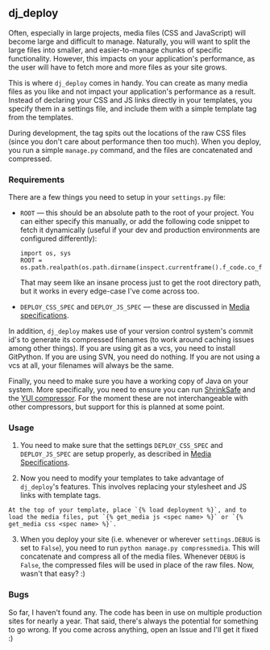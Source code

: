 ## dj_deploy

Often, especially in large projects, media files (CSS and JavaScript) will become large and difficult to manage. Naturally, you will want to split the large files into smaller, and easier-to-manage chunks of specific functionality. However, this impacts on your application's performance, as the user will have to fetch more and more files as your site grows.

This is where `dj_deploy` comes in handy. You can create as many media files as you like and not impact your application's performance as a result. Instead of declaring your CSS and JS links directly in your templates, you specify them in a settings file, and include them with a simple template tag from the templates.

During development, the tag spits out the locations of the raw CSS files (since you don't care about performance then too much). When you deploy, you run a simple `manage.py` command, and the files are concatenated and compressed.

### Requirements

There are a few things you need to setup in your `settings.py` file:

*   `ROOT` — this should be an absolute path to the root of your project. You can either specify this manually, or add the following code snippet to fetch it dynamically (useful if your dev and production environments are configured differently):
    
        import os, sys
        ROOT = os.path.realpath(os.path.dirname(inspect.currentframe().f_code.co_filename))
    
    That may seem like an insane process just to get the root directory path, but it works in every edge-case I've come across too.

*   `DEPLOY_CSS_SPEC` and `DEPLOY_JS_SPEC` — these are discussed in [Media specifications](http://github.com/obeattie/dj-deploy/wikis/media-specifications).

In addition, `dj_deploy` makes use of your version control system's commit id's to generate its compressed filenames (to work around caching issues among other things). If you are using git as a vcs, you need to install GitPython. If you are using SVN, you need do nothing. If you are not using a vcs at all, your filenames will always be the same.

Finally, you need to make sure you have a working copy of Java on your system. More specifically, you need to ensure you can run [ShrinkSafe](http://www.dojotoolkit.org/docs/shrinksafe) and the [YUI compressor](http://developer.yahoo.com/yui/compressor/). For the moment these are not interchangeable with other compressors, but support for this is planned at some point.

### Usage

1.   You need to make sure that the settings `DEPLOY_CSS_SPEC` and `DEPLOY_JS_SPEC` are setup properly, as described in [Media Specifications](http://github.com/obeattie/dj-deploy/wikis/media-specifications).

2.   Now you need to modify your templates to take advantage of `dj_deploy`'s features. This involves replacing your stylesheet and JS links with template tags.
    
    At the top of your template, place `{% load deployment %}`, and to load the media files, put `{% get_media js <spec name> %}` or `{% get_media css <spec name> %}`.

3.  When you deploy your site (i.e. whenever or wherever `settings.DEBUG` is set to `False`), you need to run `python manage.py compressmedia`. This will concatenate and compress all of the media files. Whenever `DEBUG` is `False`, the compressed files will be used in place of the raw files. Now, wasn't that easy? :)

### Bugs

So far, I haven't found any. The code has been in use on multiple production sites for nearly a year. That said, there's always the potential for something to go wrong. If you come across anything, open an Issue and I'll get it fixed :)
